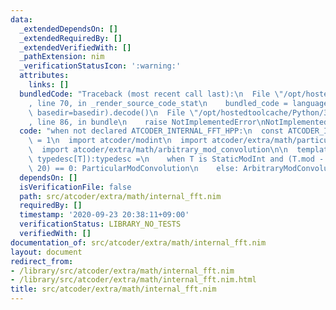 ```yaml
---
data:
  _extendedDependsOn: []
  _extendedRequiredBy: []
  _extendedVerifiedWith: []
  _pathExtension: nim
  _verificationStatusIcon: ':warning:'
  attributes:
    links: []
  bundledCode: "Traceback (most recent call last):\n  File \"/opt/hostedtoolcache/Python/3.8.5/x64/lib/python3.8/site-packages/onlinejudge_verify/documentation/build.py\"\
    , line 70, in _render_source_code_stat\n    bundled_code = language.bundle(stat.path,\
    \ basedir=basedir).decode()\n  File \"/opt/hostedtoolcache/Python/3.8.5/x64/lib/python3.8/site-packages/onlinejudge_verify/languages/nim.py\"\
    , line 86, in bundle\n    raise NotImplementedError\nNotImplementedError\n"
  code: "when not declared ATCODER_INTERNAL_FFT_HPP:\n  const ATCODER_INTERNAL_FFT_HPP*\
    \ = 1\n  import atcoder/modint\n  import atcoder/extra/math/particular_mod_convolution\n\
    \  import atcoder/extra/math/arbitrary_mod_convolution\n\n  template get_fft_type*[T:ModInt](self:\
    \ typedesc[T]):typedesc =\n    when T is StaticModInt and (T.mod - 1) mod (1 shl\
    \ 20) == 0: ParticularModConvolution\n    else: ArbitraryModConvolution\n\n"
  dependsOn: []
  isVerificationFile: false
  path: src/atcoder/extra/math/internal_fft.nim
  requiredBy: []
  timestamp: '2020-09-23 20:38:11+09:00'
  verificationStatus: LIBRARY_NO_TESTS
  verifiedWith: []
documentation_of: src/atcoder/extra/math/internal_fft.nim
layout: document
redirect_from:
- /library/src/atcoder/extra/math/internal_fft.nim
- /library/src/atcoder/extra/math/internal_fft.nim.html
title: src/atcoder/extra/math/internal_fft.nim
---
```


